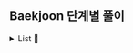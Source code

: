 ## Baekjoon 단계별 풀이

<details><summary> List 🔎</summary>

## Site
☑ [`Baekjoon URL`](https://www.acmicpc.net/step)
<br><br>

## Problems

#### 1단계(L1) : 입출력과 사칙연산
- [x] [2557](https://github.com/cyoungeun/Algorithm/blob/master/src/BOJ/L1/_2557.java) - Hello World
- [x] [10718](https://github.com/cyoungeun/Algorithm/blob/master/src/BOJ/L1/_10718.java) - We love kriii
- [x] [10171](https://github.com/cyoungeun/Algorithm/blob/master/src/BOJ/L1/_10171.java) - 고양이
- [x] [10172](https://github.com/cyoungeun/Algorithm/blob/master/src/BOJ/L1/_10172.java) - 개
- [x] [1000](https://github.com/cyoungeun/Algorithm/blob/master/src/BOJ/L1/_1000.java) - A+B
- [x] [1001](https://github.com/cyoungeun/Algorithm/blob/master/src/BOJ/L1/_1001.java) - A-B
- [x] [10998](https://github.com/cyoungeun/Algorithm/blob/master/src/BOJ/L1/_10998.java) - A×B
- [x] [1008](https://github.com/cyoungeun/Algorithm/blob/master/src/BOJ/L1/_1008.java) - A/B
- [x] [10869](https://github.com/cyoungeun/Algorithm/blob/master/src/BOJ/L1/_10869.java) - 사칙연산
- [x] [10430](https://github.com/cyoungeun/Algorithm/blob/master/src/BOJ/L1/_10430.java) - 나머지
- [x] [2588](https://github.com/cyoungeun/Algorithm/blob/master/src/BOJ/L1/_2588.java) - 곱셈
- [x] [10926](https://github.com/cyoungeun/Algorithm/blob/master/src/BOJ/L1/_10926.java) - ??!
- [x] [18108](https://github.com/cyoungeun/Algorithm/blob/master/src/BOJ/L1/_18108.java) - 1998년생이 태국에서는 2541년생
- [x] [25083](https://github.com/cyoungeun/Algorithm/blob/master/src/BOJ/L1/_25083.java) - 새싹
- [x] [3003](https://github.com/cyoungeun/Algorithm/blob/master/src/BOJ/L1/_3003.java) - 킹, 퀸, 룩, 비숍, 나이트, 폰 
- [x] [11382](https://github.com/cyoungeun/Algorithm/blob/master/src/BOJ/L1/_11382.java) - 꼬마 정민

#### 2단계(L2) : 조건문
- [x] [1330](https://github.com/cyoungeun/Algorithm/blob/master/src/BOJ/L2/_1330.java) - 두 수 비교하기
- [x] [9498](https://github.com/cyoungeun/Algorithm/blob/master/src/BOJ/L2/_9498.java) - 시험 성적
- [x] [2753](https://github.com/cyoungeun/Algorithm/blob/master/src/BOJ/L2/_2753.java) - 윤년
- [x] [14681](https://github.com/cyoungeun/Algorithm/blob/master/src/BOJ/L2/_14681.java) - 사분면 고르기
- [x] [2884](https://github.com/cyoungeun/Algorithm/blob/master/src/BOJ/L2/_2884.java) - 알람 시계
- [x] [2525](https://github.com/cyoungeun/Algorithm/blob/master/src/BOJ/L2/_2525.java) - 오븐 시계
- [x] [2480](https://github.com/cyoungeun/Algorithm/blob/master/src/BOJ/L2/_2480.java) - 주사위 세개

#### 3단계(L3) : 반복문
- [x] [2739](https://github.com/cyoungeun/Algorithm/blob/master/src/BOJ/L3/_2739.java) - 구구단
- [x] [10950](https://github.com/cyoungeun/Algorithm/blob/master/src/BOJ/L3/_10950.java) - 	A+B - 3
- [x] [8393](https://github.com/cyoungeun/Algorithm/blob/master/src/BOJ/L3/_8393.java) - 합
- [x] [15552](https://github.com/cyoungeun/Algorithm/blob/master/src/BOJ/L3/_15552.java) - 빠른 A+B
- [x] [2741](https://github.com/cyoungeun/Algorithm/blob/master/src/BOJ/L3/_2741.java) - N 찍기
- [x] [2742](https://github.com/cyoungeun/Algorithm/blob/master/src/BOJ/L3/_2742.java) - 기찍 N
- [x] [11021](https://github.com/cyoungeun/Algorithm/blob/master/src/BOJ/L3/_11021.java) - A+B - 7
- [x] [11022](https://github.com/cyoungeun/Algorithm/blob/master/src/BOJ/L3/_11022.java) - A+B - 8
- [x] [2438](https://github.com/cyoungeun/Algorithm/blob/master/src/BOJ/L3/_2438.java) - 별 찍기 - 1
- [x] [2439](https://github.com/cyoungeun/Algorithm/blob/master/src/BOJ/L3/_2439.java) - 별 찍기 - 2
- [x] [10871](https://github.com/cyoungeun/Algorithm/blob/master/src/BOJ/L3/_10871.java) - X보다 작은 수

#### 4단계(L4) : while문
- [x] [10952](https://github.com/cyoungeun/Algorithm/blob/master/src/BOJ/L4/_10952.java) - A+B - 5
- [x] [10951](https://github.com/cyoungeun/Algorithm/blob/master/src/BOJ/L4/_10951.java) - A+B - 4
- [x] [1110](https://github.com/cyoungeun/Algorithm/blob/master/src/BOJ/L4/_1110.java) - 더하기 사이클

#### 5단계(L5) : 1차원 배열
- [x] [10818](https://github.com/cyoungeun/Algorithm/blob/master/src/BOJ/L5/_10818.java) - 최소, 최대
- [x] [2562](https://github.com/cyoungeun/Algorithm/blob/master/src/BOJ/L5/_2562.java) - 최댓값
- [x] [2577](https://github.com/cyoungeun/Algorithm/blob/master/src/BOJ/L5/_2577.java) - 숫자의 개수
- [x] [3052](https://github.com/cyoungeun/Algorithm/blob/master/src/BOJ/L5/_3052.java) - 나머지
- [x] [1546](https://github.com/cyoungeun/Algorithm/blob/master/src/BOJ/L5/_1546.java) - 평균
- [x] [8958](https://github.com/cyoungeun/Algorithm/blob/master/src/BOJ/L5/_8958.java) - OX퀴즈
- [x] [4344](https://github.com/cyoungeun/Algorithm/blob/master/src/BOJ/L5/_4344.java) - 평균은 넘겠지

#### 6단계(L6) : 함수
- [x] [15596](https://github.com/cyoungeun/Algorithm/blob/master/src/BOJ/L6/_15596.java) - 정수 N개의 합
- [x] [4673](https://github.com/cyoungeun/Algorithm/blob/master/src/BOJ/L6/_4673.java) - 셀프 넘버
- [x] [1065](https://github.com/cyoungeun/Algorithm/blob/master/src/BOJ/L6/_1065.java) - 한수

#### 7단계(L7) : 문자열
- [x] [11654](https://github.com/cyoungeun/Algorithm/blob/master/src/BOJ/L7/_11654.java) - 아스키 코드
- [x] [11720](https://github.com/cyoungeun/Algorithm/blob/master/src/BOJ/L7/_11720.java) - 숫자의 합
- [x] [10809](https://github.com/cyoungeun/Algorithm/blob/master/src/BOJ/L7/_10809.java) - 알파벳 찾기
- [x] [2675](https://github.com/cyoungeun/Algorithm/blob/master/src/BOJ/L7/_2675.java) - 문자열 반복
- [x] [1157](https://github.com/cyoungeun/Algorithm/blob/master/src/BOJ/L7/_1157.java) - 단어 공부
- [x] [1152](https://github.com/cyoungeun/Algorithm/blob/master/src/BOJ/L7/_1152.java) - 단어의 개수
- [x] [2908](https://github.com/cyoungeun/Algorithm/blob/master/src/BOJ/L7/_2908.java) - 상수
- [x] [5622](https://github.com/cyoungeun/Algorithm/blob/master/src/BOJ/L7/_5622.java) - 다이얼
- [x] [2941](https://github.com/cyoungeun/Algorithm/blob/master/src/BOJ/L7/_2941.java) - 크로아티아 알파벳
- [x] [1316](https://github.com/cyoungeun/Algorithm/blob/master/src/BOJ/L7/_1316.java) - 그룹 단어 체커

#### 8단계(L8) : 기본 수학 1
- [x] [1712](https://github.com/cyoungeun/Algorithm/blob/master/src/BOJ/L8/_1712.java) - 손익분기점
- [x] [2292](https://github.com/cyoungeun/Algorithm/blob/master/src/BOJ/L8/_2292.java) - 벌집
- [x] [1193](https://github.com/cyoungeun/Algorithm/blob/master/src/BOJ/L8/_1193.java) - 분수찾기
- [x] [2869](https://github.com/cyoungeun/Algorithm/blob/master/src/BOJ/L8/_2869.java) - 달팽이는 올라가고 싶다
- [x] [10250](https://github.com/cyoungeun/Algorithm/blob/master/src/BOJ/L8/_10250.java) - ACM 호텔
- [x] [2775](https://github.com/cyoungeun/Algorithm/blob/master/src/BOJ/L8/_2775.java) - 부녀회장이 될테야
- [x] [2839](https://github.com/cyoungeun/Algorithm/blob/master/src/BOJ/L8/_2839.java) - 설탕배달
- [x] [10757](https://github.com/cyoungeun/Algorithm/blob/master/src/BOJ/L8/_10757.java) - 큰 수 A+B
- [x] [1011](https://github.com/cyoungeun/Algorithm/blob/master/src/BOJ/L8/_1011.java) - Fly me to the Alpha Centauri

#### 9단계(L9) : 기본 수학 2
- [x] [1978](https://github.com/cyoungeun/Algorithm/blob/master/src/BOJ/L9/_1978.java) - 소수 찾기
- [x] [2581](https://github.com/cyoungeun/Algorithm/blob/master/src/BOJ/L9/_2581.java) - 소수
- [x] [11653](https://github.com/cyoungeun/Algorithm/blob/master/src/BOJ/L9/_11653.java) - 소인수분해
- [x] [1929](https://github.com/cyoungeun/Algorithm/blob/master/src/BOJ/L9/_1929.java) - 소수 구하기
- [x] [4948](https://github.com/cyoungeun/Algorithm/blob/master/src/BOJ/L9/_4948.java) - 베르트랑 공준
- [x] [9020](https://github.com/cyoungeun/Algorithm/blob/master/src/BOJ/L9/_9020.java) - 골드바흐의 추측
- [x] [1085](https://github.com/cyoungeun/Algorithm/blob/master/src/BOJ/L9/_1085.java) - 직사각형에서 탈출
- [x] [3009](https://github.com/cyoungeun/Algorithm/blob/master/src/BOJ/L9/_3009.java) - 네 번째 점
- [x] [4153](https://github.com/cyoungeun/Algorithm/blob/master/src/BOJ/L9/_4153.java) - 직각삼각형
- [x] [3053](https://github.com/cyoungeun/Algorithm/blob/master/src/BOJ/L9/_3053.java) - 택시 기하학
- [x] [1002](https://github.com/cyoungeun/Algorithm/blob/master/src/BOJ/L9/_1002.java) - 터렛

#### 10단계(L10) : 재귀
- [x] [10872](https://github.com/cyoungeun/Algorithm/blob/master/src/BOJ/L10/_10872.java) - 팩토리얼 
- [x] [10870](https://github.com/cyoungeun/Algorithm/blob/master/src/BOJ/L10/_10870.java) - 피보나치 수 5


</details>
